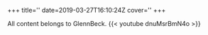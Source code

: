+++
title=''
date=2019-03-27T16:10:24Z
cover=''
+++

All content belongs to GlennBeck.
{{< youtube dnuMsrBmN4o >}}
